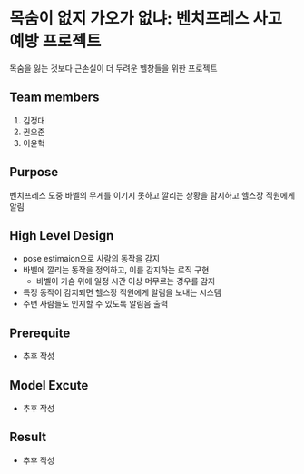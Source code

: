 # 목숨이 없지 가오가 없냐: 벤치프레스 사고 예방 프로젝트

목숨을 잃는 것보다 근손실이 더 두려운 헬창들을 위한 프로젝트

## Team members

1. 김정대
2. 권오준
3. 이윤혁

## Purpose

벤치프레스 도중 바벨의 무게를 이기지 못하고 깔리는 상황을 탐지하고 헬스장 직원에게 알림

## High Level Design

- pose estimaion으로 사람의 동작을 감지
- 바벨에 깔리는 동작을 정의하고, 이를 감지하는 로직 구현
    - 바벨이 가슴 위에 일정 시간 이상 머무르는 경우를 감지
- 특정 동작이 감지되면 헬스장 직원에게 알림을 보내는 시스템
- 주변 사람들도 인지할 수 있도록 알림음 출력

## Prerequite

- 추후 작성

## Model Excute

- 추후 작성

## Result

- 추후 작성
